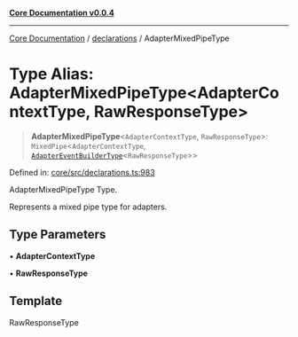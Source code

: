 [**Core Documentation v0.0.4**](../../README.md)

***

[Core Documentation](../../modules.md) / [declarations](../README.md) / AdapterMixedPipeType

# Type Alias: AdapterMixedPipeType\<AdapterContextType, RawResponseType\>

> **AdapterMixedPipeType**\<`AdapterContextType`, `RawResponseType`\>: `MixedPipe`\<`AdapterContextType`, [`AdapterEventBuilderType`](AdapterEventBuilderType.md)\<`RawResponseType`\>\>

Defined in: [core/src/declarations.ts:983](https://github.com/stonemjs/core/blob/4b1b931e44a5db2600109fa7ae2a8b532ed77730/src/declarations.ts#L983)

AdapterMixedPipeType Type.

Represents a mixed pipe type for adapters.

## Type Parameters

• **AdapterContextType**

• **RawResponseType**

## Template

RawResponseType
